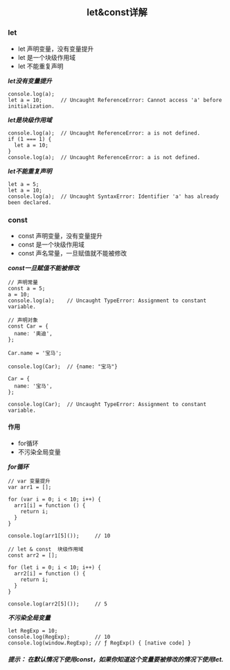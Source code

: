 <h2 align="center">let&const详解</h2>

### let

- let 声明变量，没有变量提升
- let 是一个块级作用域
- let 不能重复声明

***let没有变量提升***

```
console.log(a);
let a = 10;      // Uncaught ReferenceError: Cannot access 'a' before initialization.
```

***let是块级作用域***

```
console.log(a);  // Uncaught ReferenceError: a is not defined.
if (1 === 1) {
  let a = 10;
}
console.log(a);  // Uncaught ReferenceError: a is not defined.
```

***let不能重复声明***

```
let a = 5;
let a = 10;
console.log(a);  // Uncaught SyntaxError: Identifier 'a' has already been declared.
```

### const

- const 声明变量，没有变量提升
- const 是一个块级作用域
- const 声名常量，一旦赋值就不能被修改

***const一旦赋值不能被修改***

```
// 声明常量
const a = 5;
a = 10;
console.log(a);    // Uncaught TypeError: Assignment to constant variable.

// 声明对象
const Car = {
  name: '奥迪',
};

Car.name = '宝马';

console.log(Car);  // {name: "宝马"}

Car = {
  name: '宝马',
};

console.log(Car);  // Uncaught TypeError: Assignment to constant variable.
```

#### 作用

- for循环
- 不污染全局变量

***for循环***

```
// var 变量提升
var arr1 = [];

for (var i = 0; i < 10; i++) {
  arr1[i] = function () {
    return i;
  }
}

console.log(arr1[5]());     // 10

// let & const  块级作用域
const arr2 = [];

for (let i = 0; i < 10; i++) {
  arr2[i] = function () {
    return i;
  }
}

console.log(arr2[5]());     // 5
```

***不污染全局变量***

```
let RegExp = 10;
console.log(RegExp);        // 10
console.log(window.RegExp); // ƒ RegExp() { [native code] }
```

##### ***提示： 在默认情况下使用const，如果你知道这个变量要被修改的情况下使用let.***
